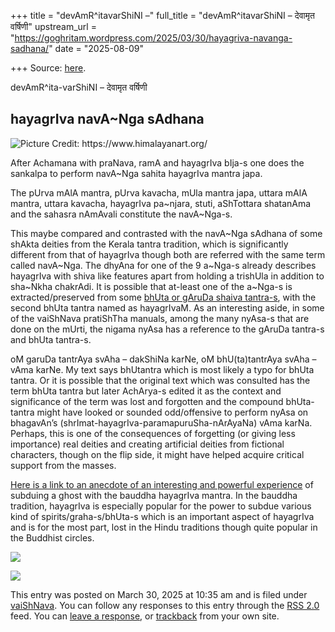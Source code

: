 +++
title = "devAmR^itavarShiNI –"
full_title = "devAmR^itavarShiNI – देवामृत वर्षिणी"
upstream_url = "https://goghritam.wordpress.com/2025/03/30/hayagriva-navanga-sadhana/"
date = "2025-08-09"

+++
Source: [here](https://goghritam.wordpress.com/2025/03/30/hayagriva-navanga-sadhana/).

devAmR^ita-varShiNI – देवामृत वर्षिणी

## hayagrIva navA\~Nga sAdhana

<div class="entry">

<div class="wp-block-image">

![Picture Credit: <https://www.himalayanart.org/>](https://goghritam.wordpress.com/wp-content/uploads/2025/03/hayagriva-garuda-in-heart.jpg?w=679)

</div>

After Achamana with praNava, ramA and hayagrIva bIja-s one does the sankalpa to perform navA\~Nga sahita hayagrIva mantra japa.

The pUrva mAlA mantra, pUrva kavacha, mUla mantra japa, uttara mAlA mantra, uttara kavacha, hayagrIva pa\~njara, stuti, aShTottara shatanAma and the sahasra nAmAvali constitute the navA\~Nga-s.

This maybe compared and contrasted with the navA\~Nga sAdhana of some shAkta deities from the Kerala tantra tradition, which is significantly different from that of hayagrIva though both are referred with the same term called navA\~Nga. The dhyAna for one of the 9 a\~Nga-s already describes hayagrIva with shiva like features apart from holding a trishUla in addition to sha\~Nkha chakrAdi. It is possible that at-least one of the a\~Nga-s is extracted/preserved from some [bhUta or gAruDa shaiva tantra-s](https://manasataramgini.wordpress.com/2005/03/26/the-primary-tantras-of-rudra/), with the second bhUta tantra named as hayagrIvaM. As an interesting aside, in some of the vaiShNava pratiShTha manuals, among the many nyAsa-s that are done on the mUrti, the nigama nyAsa has a reference to the gAruDa tantra-s and bhUta tantra-s.

oM garuDa tantrAya svAha – dakShiNa karNe, oM bhU(ta)tantrAya svAha – vAma karNe. My text says bhUtantra which is most likely a typo for bhUta tantra. Or it is possible that the original text which was consulted has the term bhUta tantra but later AchArya-s edited it as the context and significance of the term was lost and forgotten and the compound bhUta-tantra might have looked or sounded odd/offensive to perform nyAsa on bhagavAn’s (shrImat-hayagrIva-paramapuruSha-nArAyaNa) vAma karNa. Perhaps, this is one of the consequences of forgetting (or giving less importance) real deities and creating artificial deities from fictional characters, though on the flip side, it might have helped acquire critical support from the masses.

[Here is a link to an anecdote of an interesting and powerful experience](https://kellylightworker.com/hayagriva-the-power-of-mantra-part-2/) of subduing a ghost with the bauddha hayagrIva mantra. In the bauddha tradition, hayagrIva is especially popular for the power to subdue various kind of spirits/graha-s/bhUta-s which is an important aspect of hayagrIva and is for the most part, lost in the Hindu traditions though quite popular in the Buddhist circles.

<div class="wp-block-image">

![](https://goghritam.wordpress.com/wp-content/uploads/2025/03/hayagriva-sang-drup-secret-accomplishment-kelly-one.jpg?w=745)

</div>

<div class="wp-block-image">

![](https://goghritam.wordpress.com/wp-content/uploads/2025/03/hayagriva-black-mandala-vahana.webp?w=600)

</div>

This entry was posted on March 30, 2025 at 10:35 am and is filed under [vaiShNava](https://goghritam.wordpress.com/category/vaishnava/). You can follow any responses to this entry through the [RSS 2.0](https://goghritam.wordpress.com/2025/03/30/hayagriva-navanga-sadhana/feed/) feed. You can [leave a response](#respond), or [trackback](https://goghritam.wordpress.com/2025/03/30/hayagriva-navanga-sadhana/trackback/) from your own site.

</div>

